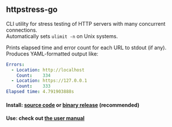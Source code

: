 ## httpstress-go

CLI utility for stress testing of HTTP servers with many concurrent connections.  
Automatically sets `ulimit -n` on Unix systems.

Prints elapsed time and error count for each URL to stdout (if any).  
Produces YAML-formatted output like:

```yaml
Errors:
  - Location: http://localhost
    Count:    334
  - Location: https://127.0.0.1
    Count:    333
Elapsed time: 4.791903888s
```

#### Install: [source code](https://github.com/chillum/httpstress-go/wiki/Building-from-source) or [binary release](https://github.com/chillum/httpstress-go/wiki/Installing-from-binaries) (recommended) 

#### Use: check out [the user manual](https://github.com/chillum/httpstress-go/wiki#httpstress-go)
